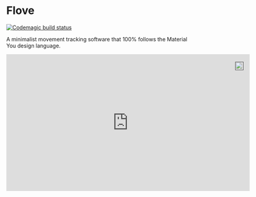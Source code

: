 
# Flove
[![Codemagic build status](https://api.codemagic.io/apps/6540319b28820fa34aba188b/6540319b28820fa34aba188a/status_badge.svg)](https://codemagic.io/apps/6540319b28820fa34aba188b/6540319b28820fa34aba188a/latest_build)

A minimalist movement tracking software that 100% follows the Material You design language.



<div style="position:relative;width:fit-content;height:fit-content;">
    <a style="position:absolute;top:20px;right:1rem;opacity:0.8;" href=" ">
        <img loading="lazy" style="height:22px;" src="https://clipchamp.com/e.svg" alt="Made with Clipchamp" />
    </a >
    <iframe allow="autoplay;" allowfullscreen style="border:none" src="https://clipchamp.com/watch/5v3kfPbQeYb/embed" width="640" height="360"></iframe>
</div>